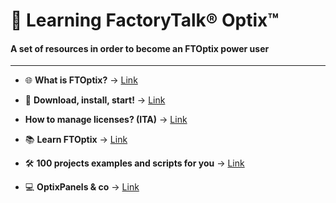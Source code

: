 # 📘 Learning FactoryTalk® Optix™

#### A set of resources in order to become an FTOptix power user

---

- 🌐 **What is FTOptix?** → [Link](./chapters/FTOptix_overview.md)

- 🚀 **Download, install, start!** → [Link](./chapters/Download_install_start.md)

- **How to manage licenses? (ITA)** → [Link](https://www.youtube.com/watch?v=9mrr5zXu52o&ab_channel=ASEMS.r.l.)

- 📚 **Learn FTOptix** → [Link](./chapters/Learning_material.md)

- 🛠️ **100 projects examples and scripts for you** → [Link](./chapters/Examples.md)

- 💻 **OptixPanels & co** → [Link](./chapters/OptixPanels_and_co.md)
